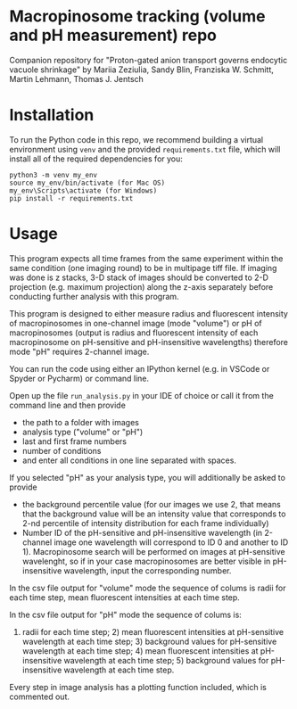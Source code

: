 # Macropinosome tracking (volume and pH measurement) repo

Companion repository for "Proton-gated anion transport governs endocytic vacuole shrinkage" by Mariia Zeziulia, Sandy Blin, Franziska W. Schmitt, Martin Lehmann, Thomas J. Jentsch

# Installation 

To run the Python code in this repo, we recommend building a virtual environment using `venv` and the provided `requirements.txt` file, which 
will install all of the required dependencies for you:

```
python3 -m venv my_env
source my_env/bin/activate (for Mac OS)
my_env\Scripts\activate (for Windows)
pip install -r requirements.txt
```

# Usage

This program expects all time frames from the same experiment within the same condition (one imaging round) to be in multipage tiff file. If imaging was done is z stacks, 3-D stack of images should be converted to 2-D projection (e.g. maximum projection) along the z-axis separately before conducting further analysis with this program. 

This program is designed to either measure radius and fluorescent intensity of macropinosomes in one-channel image (mode "volume") or pH of macropinosomes (output is radius and fluorescent intensity of each macropinosome on pH-sensitive and pH-insensitive wavelengths) therefore mode "pH" requires 2-channel image.

You can run the code using either an IPython kernel (e.g. in VSCode or Spyder or Pycharm) or command line.

Open up the file `run_analysis.py` in your IDE of choice or call it from the command line and then provide

- the path to a folder with images
- analysis type ("volume" or "pH")
- last and first frame numbers
- number of conditions
- and enter all conditions in one line separated with spaces. 

If you selected "pH" as your analysis type, you will additionally be asked to provide

- the background percentile value (for our images we use 2, that means that the background value will be an intensity value that corresponds to 2-nd percentile of intensity distribution for each frame individually)
- Number ID of the pH-sensitive and pH-insensitive wavelength (in 2-channel image one wavelength will correspond to ID 0 and another to ID 1). Macropinosome search will be performed on images at pH-sensitive wavelenght, so if in your case macropinosomes are better visible in pH-insensitive wavelength, input the corresponding number. 

In the csv file output for "volume" mode the sequence of colums is radii for each time step, mean fluorescent intensities at each time step.

In the csv file output for "pH" mode the sequence of colums is:

1) radii for each time step; 2) mean fluorescent intensities at pH-sensitive wavelength at each time step; 3) background values for pH-sensitive wavelength at each time step; 4) mean fluorescent intensities at pH-insensitive wavelength at each time step; 5) background values for pH-insensitive wavelength at each time step.

Every step in image analysis has a plotting function included, which is commented out.